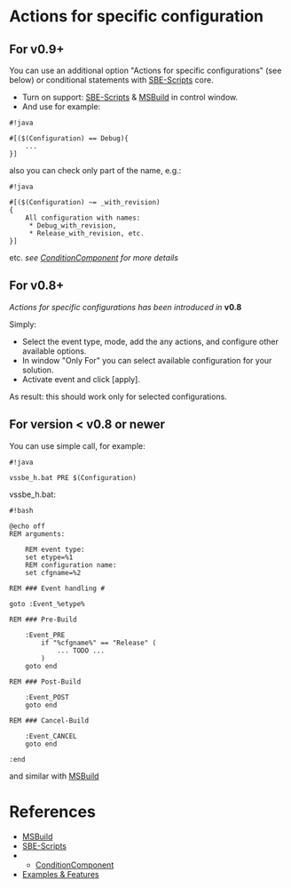 # Actions for specific configuration 

## For v0.9+ 

You can use an additional option "Actions for specific configurations" (see below) or conditional statements with [SBE-Scripts](../Scripts_&_Commands/SBE-Scripts) core.

* Turn on support: [SBE-Scripts](../Scripts_&_Commands/SBE-Scripts) & [MSBuild](../Scripts_&_Commands/MSBuild) in control window. 
* And use for example: 

```
#!java

#[($(Configuration) == Debug){ 
    ... 
}]
```
also you can check only part of the name, e.g.:
```
#!java

#[($(Configuration) ~= _with_revision) 
{ 
    All configuration with names:  
     * Debug_with_revision,  
     * Release_with_revision, etc. 
}]
```
etc. *see [ConditionComponent](../Scripts_&_Commands/SBE-Scripts/Components/ConditionComponent) for more details*

## For v0.8+ 

*Actions for specific configurations has been introduced in* **v0.8**

Simply:

* Select the event type, mode, add the any actions, and configure other available options.
* In window "Only For" you can select available configuration for your solution.
* Activate event and click [apply]. 

As result: this should work only for selected configurations.

## For version < v0.8 or newer ##

You can use simple call, for example:

```
#!java

vssbe_h.bat PRE $(Configuration)
```

vssbe_h.bat:
```
#!bash

@echo off 
REM arguments: 
 
    REM event type: 
    set etype=%1 
    REM configuration name: 
    set cfgname=%2 
 
REM ### Event handling # 
 
goto :Event_%etype% 
 
REM ### Pre-Build 
 
    :Event_PRE 
        if "%cfgname%" == "Release" ( 
            ... TODO ... 
        ) 
    goto end 
 
REM ### Post-Build 
 
    :Event_POST 
    goto end 
 
REM ### Cancel-Build 
 
    :Event_CANCEL 
    goto end 
 
:end
```

and similar with [MSBuild](../Scripts_&_Commands/MSBuild)

# References

* [MSBuild](../Scripts_&_Commands/MSBuild)
* [SBE-Scripts](../Scripts_&_Commands/SBE-Scripts)
* * [ConditionComponent](../Scripts_&_Commands/SBE-Scripts/Components/ConditionComponent)
* [Examples & Features](../Examples)